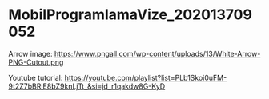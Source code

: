 # MobilProgramlamaVize_202013709052
 
Arrow image: https://www.pngall.com/wp-content/uploads/13/White-Arrow-PNG-Cutout.png

Youtube tutorial: https://youtube.com/playlist?list=PLb1Skoi0uFM-9t2Z7bBRiE8bZ9knLjTt_&si=jd_r1qakdw8G-KyD
